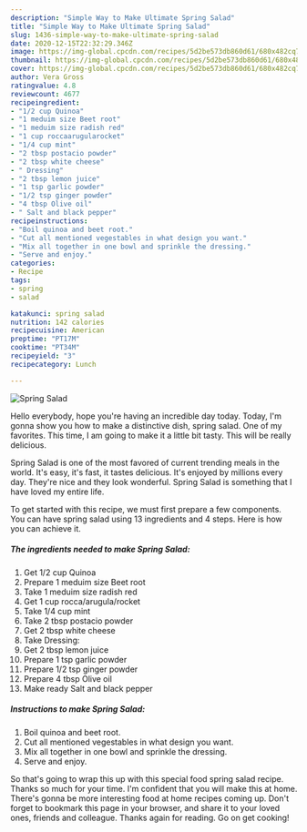 ```yaml
---
description: "Simple Way to Make Ultimate Spring Salad"
title: "Simple Way to Make Ultimate Spring Salad"
slug: 1436-simple-way-to-make-ultimate-spring-salad
date: 2020-12-15T22:32:29.346Z
image: https://img-global.cpcdn.com/recipes/5d2be573db860d61/680x482cq70/spring-salad-recipe-main-photo.jpg
thumbnail: https://img-global.cpcdn.com/recipes/5d2be573db860d61/680x482cq70/spring-salad-recipe-main-photo.jpg
cover: https://img-global.cpcdn.com/recipes/5d2be573db860d61/680x482cq70/spring-salad-recipe-main-photo.jpg
author: Vera Gross
ratingvalue: 4.8
reviewcount: 4677
recipeingredient:
- "1/2 cup Quinoa"
- "1 meduim size Beet root"
- "1 meduim size radish red"
- "1 cup roccaarugularocket"
- "1/4 cup mint"
- "2 tbsp postacio powder"
- "2 tbsp white cheese"
- " Dressing"
- "2 tbsp lemon juice"
- "1 tsp garlic powder"
- "1/2 tsp ginger powder"
- "4 tbsp Olive oil"
- " Salt and black pepper"
recipeinstructions:
- "Boil quinoa and beet root."
- "Cut all mentioned vegestables in what design you want."
- "Mix all together in one bowl and sprinkle the dressing."
- "Serve and enjoy."
categories:
- Recipe
tags:
- spring
- salad

katakunci: spring salad 
nutrition: 142 calories
recipecuisine: American
preptime: "PT17M"
cooktime: "PT34M"
recipeyield: "3"
recipecategory: Lunch

---
```



![Spring Salad](https://img-global.cpcdn.com/recipes/5d2be573db860d61/680x482cq70/spring-salad-recipe-main-photo.jpg)

Hello everybody, hope you're having an incredible day today. Today, I'm gonna show you how to make a distinctive dish, spring salad. One of my favorites. This time, I am going to make it a little bit tasty. This will be really delicious.



Spring Salad is one of the most favored of current trending meals in the world. It's easy, it's fast, it tastes delicious. It's enjoyed by millions every day. They're nice and they look wonderful. Spring Salad is something that I have loved my entire life.


To get started with this recipe, we must first prepare a few components. You can have spring salad using 13 ingredients and 4 steps. Here is how you can achieve it.

<!--inarticleads1-->

##### The ingredients needed to make Spring Salad:

1. Get 1/2 cup Quinoa
1. Prepare 1 meduim size Beet root
1. Take 1 meduim size radish red
1. Get 1 cup rocca/arugula/rocket
1. Take 1/4 cup mint
1. Take 2 tbsp postacio powder
1. Get 2 tbsp white cheese
1. Take  Dressing:
1. Get 2 tbsp lemon juice
1. Prepare 1 tsp garlic powder
1. Prepare 1/2 tsp ginger powder
1. Prepare 4 tbsp Olive oil
1. Make ready  Salt and black pepper




<!--inarticleads2-->

##### Instructions to make Spring Salad:

1. Boil quinoa and beet root.
1. Cut all mentioned vegestables in what design you want.
1. Mix all together in one bowl and sprinkle the dressing.
1. Serve and enjoy.




So that's going to wrap this up with this special food spring salad recipe. Thanks so much for your time. I'm confident that you will make this at home. There's gonna be more interesting food at home recipes coming up. Don't forget to bookmark this page in your browser, and share it to your loved ones, friends and colleague. Thanks again for reading. Go on get cooking!
